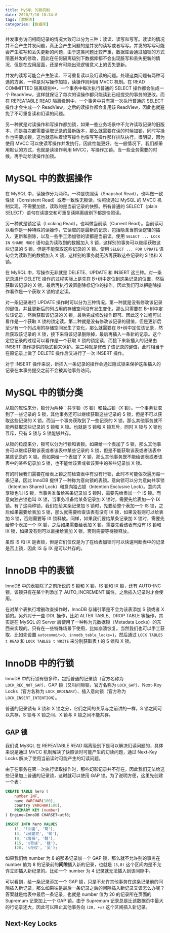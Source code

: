 ```yaml
---
title: MySQL 的锁机制
date: 2020/7/16 10:34:0
tags: [数据库]
categories: [数据库]
---
```


并发事务访问相同记录的情况大致可以分为三种：读读、读写和写写。读读的情况并不会产生并发问题，真正会产生问题的是并发的读写或者写写。并发的写写可能会产生脏写和丢失更新的问题，由于这类问题比较严重，数据库会通过加锁的方式阻塞并发的修改，因此在任何隔离级别下数据库都不会出现脏写和丢失更新的情况，但是在应用层面，还是有可能出现逻辑意义上的丢失更新。

<!--more-->

并发的读写可能会产生脏读、不可重复读以及幻读的问题。处理这类问题有两种可选的方案，一种是对写操作加锁，读操作则利用 MVCC 机制。在 READ COMMITTED 隔离级别中，一个事务中每次执行普通的 SELECT 操作都会生成一个 ReadView，这样就保证了每次的读操作都只能读到已经提交的事务的更改。而在 REPEATABLE READ 隔离级别中，一个事务中只有第一次执行普通的 SELECT 操作才会生成一个 ReadView，之后的读操作都会复用该 ReadView，因此也就避免了不可重复读和幻读的问题。

另一种就是对读操作和写操作都加锁，如果一些业务场景中不允许读取记录的旧版本，而是每次都需要读取记录的最新版本，那么就需要在读的时候加锁，同时写操作也需要加锁，这也就意味着读写操作也像写写操作那样排队执行。很明显，因为使用 MVCC 可以使读写操作并发执行，因此性能更好。在一般情况下，我们都采用默认的方式，也就是读操作利用 MVCC，写操作加锁。当一些业务需要的时候，再手动给读操作加锁。

# MySQL 中的数据操作
在 MySQL 中，读操作分为两种。一种是快照读（Snapshot Read），也叫做一致性读（Consistent Read）或者一致性无锁读。快照读通过 MySQL 的 MVCC 机制实现，不需要加锁，读取的是当前记录的快照。所有普通的 SELECT（plain SELECT）语句在读提交和可重复读隔离级别下都是快照读。

另一种就是锁定读（Locking Read），也叫做当前读（Current Read）。当前读可以看作是一种特殊的读操作，它读取的是最新的记录，包括隐含当前读逻辑的插入、更新和删除，以及一些手工添加锁的读都是当前读。使用 `SELECT ... LOCK IN SHARE MODE` 语句会为读取到的数据加入 S 锁，这样别的事务可以继续获取这些记录的 S 锁，但是不能获取这些记录的 X 锁。使用 `SELECT ... FOR UPDATE` 语句会为读取到的数据加入 X 锁，这样别的事务就无法再获取这些记录的 S 锁和 X 锁。

在 MySQL 中，写操作无非就是 DELETE、UPDATE 和 INSERT 这三种。对一条记录进行 DELETE 操作的过程实际上是先在 B+树中定位到这条记录的位置，然后获取该记录的 X 锁，最后再执行设置删除标记位的操作。因此我们可以把删除操作看作是一个获取 X 锁的锁定读。

对一条记录进行 UPDATE 操作时可以分为三种情况。第一种就是没有修改该记录的键值，并且更新后的列占用的存储空间没有发生变化，那么只需要在 B+树中定位该记录，然后获取该记录的 X 锁，最后完成修改操作即可。因此这个过程可以看作是一个获取 X 锁的锁定读。第二种就是没有修改该记录的键值，但是更新后至少有一个列占用的存储空间发生了变化，那么就需要在 B+树中定位该记录，然后获取该记录的 X 锁，接下来将该记录删除掉，最后再插入一条新的记录。这个定位记录的过程可以看作是一个获取 X 锁的锁定读，而接下来新插入的记录由 INSERT 操作提供的隐式锁来保护。第三种就是修改了该记录的键值，此时相当于在原记录上做了 DELETE 操作后又进行了一次 INSERT 操作。

对于 INSERT 操作来说，新插入一条记录的操作会通过隐式锁来保护这条插入的记录在本事务提交之前不会被其他事务访问。

# MySQL 中的锁分类
从锁的属性来分，锁分为两种：共享锁（S 锁）和独占锁（X 锁）。一个事务获取到了一些记录的 S 锁，其他事务还可以继续获取这些记录的 S 锁，但是不可以获取这些记录的 X 锁。而当一个事务获取到了一些记录的 X 锁，那么其他事务就不能再获取这些记录的 S 锁和 X 锁。也就是 S 锁和 X 锁互斥，同时 X 锁与 X 锁也互斥，只有 S 锁与 S 锁能够共存。

从锁的粒度来分，锁可以分为行锁和表锁。如果给一个表加了 S 锁，那么其他事务可以继续获取该表或者该表中某些记录的 S 锁，但是不能获取该表或者该表中某些记录的 X 锁。而如果给一个表加了 X 锁，那么其他事务既不能给该表或者该表中的某些记录加 S 锁，也不能给该表或者该表中的某些记录加 X 锁。

有的时候我们需要在给表上锁之前检查表中有没有行锁，此时不可能依次遍历每一条记录，因此 InnoDB 提供了一种称为意向锁的表锁。意向锁可以分为意向共享锁（Intention Shared Lock）和意向独占锁（Intention Exclusive Lock）。意向共享锁也叫 IS 锁，当事务准备给某条记录加 S 锁时，需要先给表加一个 IS 锁。而意向独占锁也叫 IX 锁，当事务准备给某条记录加 X 锁时，需要先给表加一个 IX 锁。有了这两种锁，我们在给某条记录加 S 锁时，先要给整个表加一个 IS 锁，之后如果需要给表加 S 锁，那么就需要检查该表有没有 IX 锁，如果没有则可以给表加 S 锁，否则需要等 IX 锁释放。同样，如果我们要给某条记录加 X 锁时，需要先给整个表加一个 IX 锁，之后如果需要给表加 X 锁，需要先看该表有没有 IS 锁和 IX 锁，如果没有则可以直接给表加 X 锁，否则需要等待锁释放。

虽然 IS 和 IX 是表锁，但是它们仅仅是为了在给表加锁时可以快速判断表中的记录是否上锁，因此 IS 与 IX 是可以共存的。

# InnoDB 中的表锁
InnoDB 中的表锁除了之前所说的 S 锁和 X 锁，IS 锁和 IX 锁，还有 AUTO-INC 锁，该锁只有在某个列添加了 AUTO_INCREMENT 属性，之后插入记录时才会使用。

在对某个表执行增删改查操作时，InnoDB 存储引擎是不会为该表添加 S 锁或者 X 锁的。另外对于一些 DDL 操作，比如 ALTER TABLE、DROP TABLE 等操作，其实是在 MySQL 的 Server 层使用了一种称为元数据锁（Metadata Locks）的东西来实现的。只有在一些特殊场景下使用，比如崩溃恢复。当然我们也可以手工获取，比如先设置 `autocommit=0, innodb_table_locks=1`，然后通过 `LOCK TABLES t READ` 和 `LOCK TABLES t WRITE` 来分别获取表 t 的 S 锁和 X 锁。

# InnoDB 中的行锁
InnoDB 中的行锁有很多种，包括普通的记录锁（官方名称为 `LOCK_REC_NOT_GAP`）、GAP 锁（又叫间隙锁，官方名称为 `LOCK_GAP`）、Next-Key Locks（官方名称为 `LOCK_ORDINARY`）、插入意向锁（官方称为 `LOCK_INSERT_INTENTION`）。

普通的记录锁有 S 锁和 X 锁之分，它们之间的关系与之前讲的一样，S 锁之间可以共存，S 锁与 X 锁之间、X 锁与 X 锁之间不能共存。

## GAP 锁
我们说 MySQL 在 REPEATABLE READ 隔离级别下是可以解决幻读问题的，具体来说是通过 MVCC 机制解决了快照读时可能产生的幻读问题，通过 Next-Key Locks 解决了使用当前读时可能产生的幻读问题。

由于在事务在第一次执行读取操作时，那些幻影记录并不存在，因此我们无法给这些记录加上普通的记录锁，这时就可以使用 GAP 锁。为了说明方便，这里先创建一个表：

```sql
CREATE TABLE hero (
    number INT,
    name VARCHAR(100),
    country VARCHAR(100),
    PRIMARY KEY (number)
) Engine=InnoDB CHARSET=utf8;

INSERT INTO hero VALUES
    (1, 'l刘备', '蜀'),
    (3, 'z诸葛亮', '蜀'),
    (8, 'c曹操', '魏'),
    (15, 'x荀彧', '魏'),
    (20, 's孙权', '吴');
```

如果我们给 number 为 8 的那条记录加一个 GAP 锁，那么就不允许别的事务在 number 值为 8 的记录前的**间隙**插入新的记录，也就是 `(3,8)` 这个区间内是不允许立即插入新纪录的。比如一个 number 为 4 记录就无法插入到该间隙中。

可以看到，给一条记录添加一个 GAP 锁，只是不允许其他事务在这条记录前的间隙插入新记录，那么如果往是最后一条记录之后的间隙插入新记录又该怎么办呢？答案就是给表中最后一条记录，也就是 number 值为 20 的记录所在页面的 Supremum 记录加上一个 GAP 锁。由于 Supremum 记录总是比该数据页中最大的行记录还大，因此可以阻止其他事务向 `(20, +∞)` 这个区间插入新记录。

## Next-Key Locks
